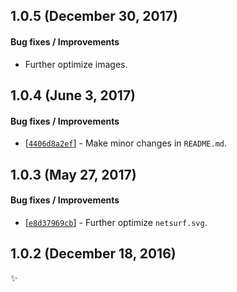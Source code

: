 ## 1.0.5 (December 30, 2017)

#### Bug fixes / Improvements

* Further optimize images.


## 1.0.4 (June 3, 2017)

#### Bug fixes / Improvements

* [[`4406d8a2ef`](https://github.com/alrra/browser-logos/commit/4406d8a2ef0f9cf1fd91cf1c9b438b2096a51bba)] -
  Make minor changes in `README.md`.


## 1.0.3 (May 27, 2017)

#### Bug fixes / Improvements

* [[`e8d37969cb`](https://github.com/alrra/browser-logos/commit/e8d37969cb7f8a30f59f85805efaf89a0141cc28)] -
  Further optimize `netsurf.svg`.


## 1.0.2 (December 18, 2016)

✨

